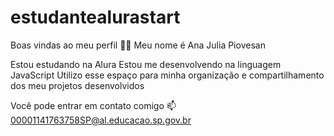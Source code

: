 # estudantealurastart
Boas vindas ao meu perfil 💙💙
Meu nome é Ana Julia Piovesan

Estou estudando na Alura
Estou me desenvolvendo na linguagem JavaScript
Utilizo esse espaço para minha organização e compartilhamento dos meu projetos desenvolvidos

Você pode entrar em contato comigo 📫
00001141763758SP@al.educacao.sp.gov.br
